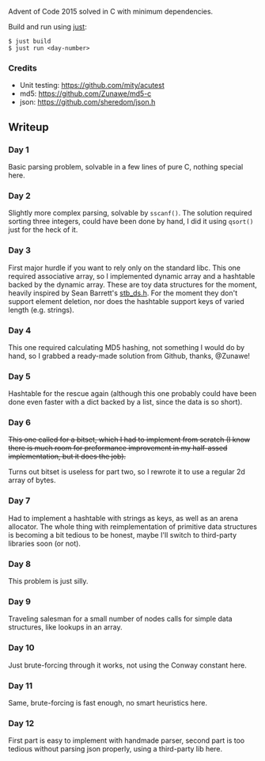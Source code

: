 Advent of Code 2015 solved in C with minimum dependencies.

Build and run using [just](https://just.systems/man/en/):

```
$ just build
$ just run <day-number>
```

### Credits
- Unit testing: https://github.com/mity/acutest
- md5: https://github.com/Zunawe/md5-c
- json: https://github.com/sheredom/json.h

## Writeup

### Day 1

Basic parsing problem, solvable in a few lines of pure C, nothing special here.

### Day 2

Slightly more complex parsing, solvable by `sscanf()`. The solution required
sorting three integers, could have been done by hand, I did it using `qsort()`
just for the heck of it.

### Day 3
First major hurdle if you want to rely only on the standard libc. This one required associative array, so I implemented dynamic array and a hashtable backed by the dynamic array. These are toy data structures for the moment, heavily inspired by Sean Barrett's [stb_ds.h](https://github.com/nothings/stb/blob/master/stb_ds.h). For the moment they don't support element deletion, nor does the hashtable support keys of varied length (e.g. strings).

### Day 4

This one required calculating MD5 hashing, not something I would do by hand, so I grabbed a ready-made solution from Github, thanks, @Zunawe!

### Day 5

Hashtable for the rescue again (although this one probably could have been done even faster with a dict backed by a list, since the data is so short).

### Day 6

~~This one called for a bitset, which I had to implement from scratch (I know there is much room for preformance improvement in my half-assed implementation, but it does the job).~~

Turns out bitset is useless for part two, so I rewrote it to use a regular 2d array of bytes.

### Day 7

Had to implement a hashtable with strings as keys, as well as an arena allocator. The whole thing with reimplementation of primitive data structures is becoming a bit tedious to be honest, maybe I'll switch to third-party libraries soon (or not).

### Day 8

This problem is just silly.

### Day 9

Traveling salesman for a small number of nodes calls for simple data structures, like lookups in an array.

### Day 10

Just brute-forcing through it works, not using the Conway constant here.

### Day 11

Same, brute-forcing is fast enough, no smart heuristics here.

### Day 12

First part is easy to implement with handmade parser, second part is too tedious without parsing json properly, using a third-party lib here.
